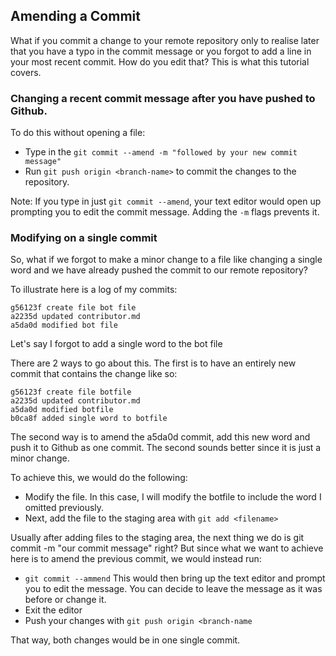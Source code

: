 ## Amending a Commit 

What if you commit a change to your remote repository only to realise later that you have a typo in the commit message or you forgot to add a line in your most recent commit. 
How do you edit that? This is what this tutorial covers.

### Changing a recent commit message after you have pushed to Github.
To do this without opening a file:
* Type in the ```git commit --amend -m "followed by your new commit message"```
* Run ```git push origin <branch-name>``` to commit the changes to the repository.

Note: If you type in just ```git commit --amend```, your text editor would open up prompting you to edit the commit message.
Adding the ``-m`` flags prevents it.

### Modifying on a single commit

So, what if we forgot to make a minor change to a file like changing a single word and we have already pushed the commit to our remote repository?

To illustrate here is a log of my commits:
```
g56123f create file bot file
a2235d updated contributor.md
a5da0d modified bot file
```
Let's say I forgot to add a single word to the bot file

There are 2 ways to go about this. The first is to have an entirely new commit that contains the change like so:
```
g56123f create file botfile
a2235d updated contributor.md
a5da0d modified botfile
b0ca8f added single word to botfile
```
The second way is to amend the a5da0d commit, add this new word and  push it to Github as one commit. 
The second sounds better since it is just a minor change.

To achieve this, we would do the following:
* Modify the file. In this case, I will modify the botfile to include the word I omitted previously.
* Next, add the file to the staging area with ```git add <filename>```

 Usually after adding files to the staging area, the next thing we do is git commit -m "our commit message" right?
 But since what we want to achieve here is to amend the previous commit, we would instead run:

* ```git commit --ammend```
 This would then bring up the text editor and prompt you to edit the message. You can decide to leave the message as it was before or change it.
* Exit the editor
* Push your changes with ```git push origin <branch-name```

That way, both changes would be in one single commit.

